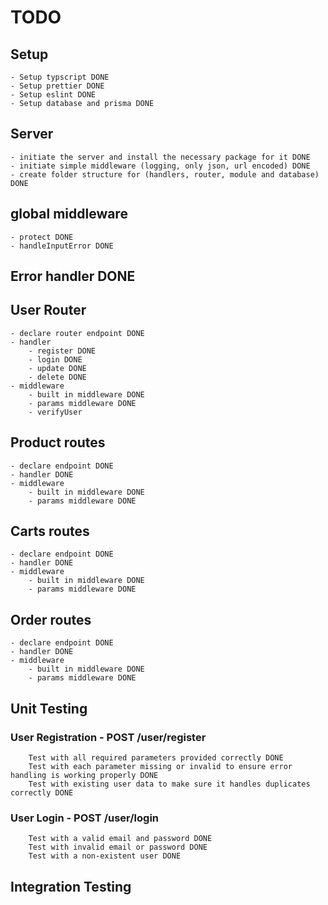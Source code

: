 # TODO

## Setup 
    - Setup typscript DONE
    - Setup prettier DONE
    - Setup eslint DONE
    - Setup database and prisma DONE

## Server
    - initiate the server and install the necessary package for it DONE
    - initiate simple middleware (logging, only json, url encoded) DONE
    - create folder structure for (handlers, router, module and database) DONE


## global middleware 

    - protect DONE
    - handleInputError DONE

## Error handler DONE

## User Router

    - declare router endpoint DONE
    - handler
        - register DONE
        - login DONE
        - update DONE
        - delete DONE
    - middleware
        - built in middleware DONE
        - params middleware DONE
        - verifyUser

## Product routes
    
    - declare endpoint DONE
    - handler DONE
    - middleware
        - built in middleware DONE
        - params middleware DONE

## Carts routes

    - declare endpoint DONE
    - handler DONE
    - middleware
        - built in middleware DONE
        - params middleware DONE

## Order routes

    - declare endpoint DONE
    - handler DONE
    - middleware
        - built in middleware DONE
        - params middleware DONE

## Unit Testing

### User Registration - POST /user/register
        Test with all required parameters provided correctly DONE
        Test with each parameter missing or invalid to ensure error handling is working properly DONE
        Test with existing user data to make sure it handles duplicates correctly DONE

### User Login - POST /user/login
        Test with a valid email and password DONE
        Test with invalid email or password DONE
        Test with a non-existent user DONE

## Integration Testing

